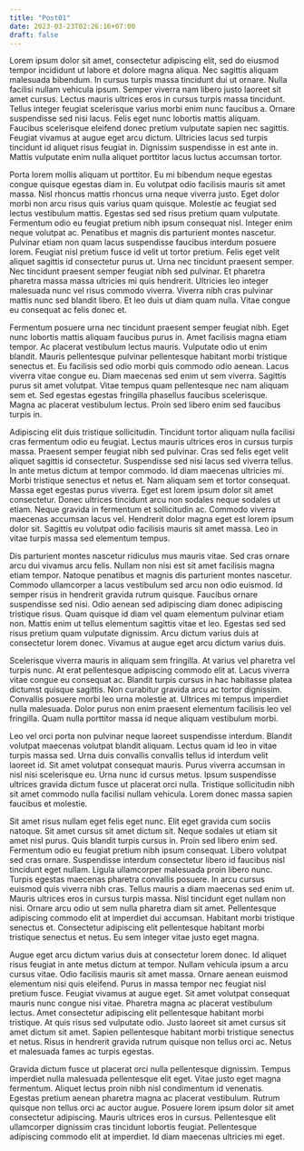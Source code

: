 ```yaml
---
title: "Post01"
date: 2023-03-23T02:26:16+07:00
draft: false
---
```

Lorem ipsum dolor sit amet, consectetur adipiscing elit, sed do eiusmod tempor incididunt ut labore et dolore magna aliqua. Nec sagittis aliquam malesuada bibendum. In cursus turpis massa tincidunt dui ut ornare. Nulla facilisi nullam vehicula ipsum. Semper viverra nam libero justo laoreet sit amet cursus. Lectus mauris ultrices eros in cursus turpis massa tincidunt. Tellus integer feugiat scelerisque varius morbi enim nunc faucibus a. Ornare suspendisse sed nisi lacus. Felis eget nunc lobortis mattis aliquam. Faucibus scelerisque eleifend donec pretium vulputate sapien nec sagittis. Feugiat vivamus at augue eget arcu dictum. Ultricies lacus sed turpis tincidunt id aliquet risus feugiat in. Dignissim suspendisse in est ante in. Mattis vulputate enim nulla aliquet porttitor lacus luctus accumsan tortor.

Porta lorem mollis aliquam ut porttitor. Eu mi bibendum neque egestas congue quisque egestas diam in. Eu volutpat odio facilisis mauris sit amet massa. Nisl rhoncus mattis rhoncus urna neque viverra justo. Eget dolor morbi non arcu risus quis varius quam quisque. Molestie ac feugiat sed lectus vestibulum mattis. Egestas sed sed risus pretium quam vulputate. Fermentum odio eu feugiat pretium nibh ipsum consequat nisl. Integer enim neque volutpat ac. Penatibus et magnis dis parturient montes nascetur. Pulvinar etiam non quam lacus suspendisse faucibus interdum posuere lorem. Feugiat nisl pretium fusce id velit ut tortor pretium. Felis eget velit aliquet sagittis id consectetur purus ut. Urna nec tincidunt praesent semper. Nec tincidunt praesent semper feugiat nibh sed pulvinar. Et pharetra pharetra massa massa ultricies mi quis hendrerit. Ultricies leo integer malesuada nunc vel risus commodo viverra. Viverra nibh cras pulvinar mattis nunc sed blandit libero. Et leo duis ut diam quam nulla. Vitae congue eu consequat ac felis donec et.

Fermentum posuere urna nec tincidunt praesent semper feugiat nibh. Eget nunc lobortis mattis aliquam faucibus purus in. Amet facilisis magna etiam tempor. Ac placerat vestibulum lectus mauris. Vulputate odio ut enim blandit. Mauris pellentesque pulvinar pellentesque habitant morbi tristique senectus et. Eu facilisis sed odio morbi quis commodo odio aenean. Lacus viverra vitae congue eu. Diam maecenas sed enim ut sem viverra. Sagittis purus sit amet volutpat. Vitae tempus quam pellentesque nec nam aliquam sem et. Sed egestas egestas fringilla phasellus faucibus scelerisque. Magna ac placerat vestibulum lectus. Proin sed libero enim sed faucibus turpis in.

Adipiscing elit duis tristique sollicitudin. Tincidunt tortor aliquam nulla facilisi cras fermentum odio eu feugiat. Lectus mauris ultrices eros in cursus turpis massa. Praesent semper feugiat nibh sed pulvinar. Cras sed felis eget velit aliquet sagittis id consectetur. Suspendisse sed nisi lacus sed viverra tellus. In ante metus dictum at tempor commodo. Id diam maecenas ultricies mi. Morbi tristique senectus et netus et. Nam aliquam sem et tortor consequat. Massa eget egestas purus viverra. Eget est lorem ipsum dolor sit amet consectetur. Donec ultrices tincidunt arcu non sodales neque sodales ut etiam. Neque gravida in fermentum et sollicitudin ac. Commodo viverra maecenas accumsan lacus vel. Hendrerit dolor magna eget est lorem ipsum dolor sit. Sagittis eu volutpat odio facilisis mauris sit amet massa. Leo in vitae turpis massa sed elementum tempus.

Dis parturient montes nascetur ridiculus mus mauris vitae. Sed cras ornare arcu dui vivamus arcu felis. Nullam non nisi est sit amet facilisis magna etiam tempor. Natoque penatibus et magnis dis parturient montes nascetur. Commodo ullamcorper a lacus vestibulum sed arcu non odio euismod. Id semper risus in hendrerit gravida rutrum quisque. Faucibus ornare suspendisse sed nisi. Odio aenean sed adipiscing diam donec adipiscing tristique risus. Quam quisque id diam vel quam elementum pulvinar etiam non. Mattis enim ut tellus elementum sagittis vitae et leo. Egestas sed sed risus pretium quam vulputate dignissim. Arcu dictum varius duis at consectetur lorem donec. Vivamus at augue eget arcu dictum varius duis.

Scelerisque viverra mauris in aliquam sem fringilla. At varius vel pharetra vel turpis nunc. At erat pellentesque adipiscing commodo elit at. Lacus viverra vitae congue eu consequat ac. Blandit turpis cursus in hac habitasse platea dictumst quisque sagittis. Non curabitur gravida arcu ac tortor dignissim. Convallis posuere morbi leo urna molestie at. Ultrices mi tempus imperdiet nulla malesuada. Dolor purus non enim praesent elementum facilisis leo vel fringilla. Quam nulla porttitor massa id neque aliquam vestibulum morbi.

Leo vel orci porta non pulvinar neque laoreet suspendisse interdum. Blandit volutpat maecenas volutpat blandit aliquam. Lectus quam id leo in vitae turpis massa sed. Urna duis convallis convallis tellus id interdum velit laoreet id. Sit amet volutpat consequat mauris. Purus viverra accumsan in nisl nisi scelerisque eu. Urna nunc id cursus metus. Ipsum suspendisse ultrices gravida dictum fusce ut placerat orci nulla. Tristique sollicitudin nibh sit amet commodo nulla facilisi nullam vehicula. Lorem donec massa sapien faucibus et molestie.

Sit amet risus nullam eget felis eget nunc. Elit eget gravida cum sociis natoque. Sit amet cursus sit amet dictum sit. Neque sodales ut etiam sit amet nisl purus. Quis blandit turpis cursus in. Proin sed libero enim sed. Fermentum odio eu feugiat pretium nibh ipsum consequat. Libero volutpat sed cras ornare. Suspendisse interdum consectetur libero id faucibus nisl tincidunt eget nullam. Ligula ullamcorper malesuada proin libero nunc. Turpis egestas maecenas pharetra convallis posuere. In arcu cursus euismod quis viverra nibh cras. Tellus mauris a diam maecenas sed enim ut. Mauris ultrices eros in cursus turpis massa. Nisl tincidunt eget nullam non nisi. Ornare arcu odio ut sem nulla pharetra diam sit amet. Pellentesque adipiscing commodo elit at imperdiet dui accumsan. Habitant morbi tristique senectus et. Consectetur adipiscing elit pellentesque habitant morbi tristique senectus et netus. Eu sem integer vitae justo eget magna.

Augue eget arcu dictum varius duis at consectetur lorem donec. Id aliquet risus feugiat in ante metus dictum at tempor. Nullam vehicula ipsum a arcu cursus vitae. Odio facilisis mauris sit amet massa. Ornare aenean euismod elementum nisi quis eleifend. Purus in massa tempor nec feugiat nisl pretium fusce. Feugiat vivamus at augue eget. Sit amet volutpat consequat mauris nunc congue nisi vitae. Pharetra magna ac placerat vestibulum lectus. Amet consectetur adipiscing elit pellentesque habitant morbi tristique. At quis risus sed vulputate odio. Justo laoreet sit amet cursus sit amet dictum sit amet. Sapien pellentesque habitant morbi tristique senectus et netus. Risus in hendrerit gravida rutrum quisque non tellus orci ac. Netus et malesuada fames ac turpis egestas.

Gravida dictum fusce ut placerat orci nulla pellentesque dignissim. Tempus imperdiet nulla malesuada pellentesque elit eget. Vitae justo eget magna fermentum. Aliquet lectus proin nibh nisl condimentum id venenatis. Egestas pretium aenean pharetra magna ac placerat vestibulum. Rutrum quisque non tellus orci ac auctor augue. Posuere lorem ipsum dolor sit amet consectetur adipiscing. Mauris ultrices eros in cursus. Pellentesque elit ullamcorper dignissim cras tincidunt lobortis feugiat. Pellentesque adipiscing commodo elit at imperdiet. Id diam maecenas ultricies mi eget.
